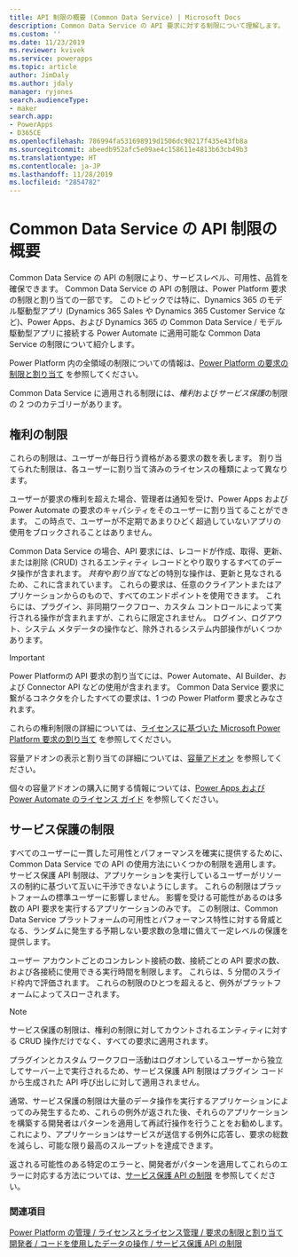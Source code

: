 ```yaml
---
title: API 制限の概要 (Common Data Service) | Microsoft Docs
description: Common Data Service の API 要求に対する制限について理解します。
ms.custom: ''
ms.date: 11/23/2019
ms.reviewer: kvivek
ms.service: powerapps
ms.topic: article
author: JimDaly
ms.author: jdaly
manager: ryjones
search.audienceType:
- maker
search.app:
- PowerApps
- D365CE
ms.openlocfilehash: 786994fa531698919d1506dc90217f435e43fb8a
ms.sourcegitcommit: abeedb952afc5e09ae4c158611e4813b63cb49b3
ms.translationtype: HT
ms.contentlocale: ja-JP
ms.lasthandoff: 11/28/2019
ms.locfileid: "2854782"
---
```

# <a name="common-data-service-api-limits-overview"></a>Common Data Service の API 制限の概要

Common Data Service の API の制限により、サービスレベル、可用性、品質を確保できます。 Common Data Service の API の制限は、Power Platform 要求の制限と割り当ての一部です。 このトピックでは特に、Dynamics 365 のモデル駆動型アプリ (Dynamics 365 Sales や Dynamics 365 Customer Service など)、Power Apps、および Dynamics 365 の Common Data Service / モデル駆動型アプリに接続する Power Automate に適用可能な Common Data Service の制限について紹介します。 

Power Platform 内の全領域の制限についての情報は、[Power Platform の要求の制限と割り当て](/power-platform/admin/api-request-limits-allocations) を参照してください。

Common Data Service に適用される制限には、*権利*および*サービス保護*の制限の 2 つのカテゴリーがあります。

## <a name="entitlement-limits"></a>権利の制限

これらの制限は、ユーザーが毎日行う資格がある要求の数を表します。 割り当てられた制限は、各ユーザーに割り当て済みのライセンスの種類によって異なります。

ユーザーが要求の権利を超えた場合、管理者は通知を受け、Power Apps および Power Automate の要求のキャパシティをそのユーザーに割り当てることができます。 この時点で、ユーザーが不定期であまりひどく超過していないアプリの使用をブロックされることはありません。

Common Data Service の場合、API 要求には、レコードが作成、取得、更新、または削除 (CRUD) されるエンティティ レコードとやり取りするすべてのデータ操作が含まれます。 *共有*や*割り当て*などの特別な操作は、更新と見なされるため、これに含まれています。 これらの要求は、任意のクライアントまたはアプリケーションからのもので、すべてのエンドポイントを使用できます。 これらには、プラグイン、非同期ワークフロー、カスタム コントロールによって実行される操作が含まれますが、これらに限定されません。 ログイン、ログアウト、システム メタデータの操作など、除外されるシステム内部操作がいくつかあります。

> [!IMPORTANT]
> Power Platformの API 要求の割り当てには、Power Automate、AI Builder、および Connector API などの使用が含まれます。 Common Data Service 要求に繋がるコネクタを介したすべての要求は、1 つの Power Platform 要求とみなされます。

これらの権利制限の詳細については、[ライセンスに基づいた Microsoft Power Platform 要求の割り当て](/power-platform/admin/api-request-limits-allocations#microsoft-power-platform-requests-allocations-based-on-licenses) を参照してください。

容量アドオンの表示と割り当ての詳細については、[容量アドオン](/power-platform/admin/capacity-add-on) を参照してください。

個々の容量アドオンの購入に関する情報については、[Power Apps および Power Automate のライセンス ガイド](https://go.microsoft.com/fwlink/?linkid=2085130) を参照してください。 
<!-- There should be some help about purchasing these through the Portal -->


## <a name="service-protection-limits"></a>サービス保護の制限

すべてのユーザーに一貫した可用性とパフォーマンスを確実に提供するために、Common Data Service での API の使用方法にいくつかの制限を適用します。 サービス保護 API 制限は、アプリケーションを実行しているユーザーがリソースの制約に基づいて互いに干渉できないようにします。 これらの制限はプラットフォームの標準ユーザーに影響しません。 影響を受ける可能性があるのは多数の API 要求を実行するアプリケーションのみです。 この制限は、Common Data Service プラットフォームの可用性とパフォーマンス特性に対する脅威となる、ランダムに発生する予期しない要求数の急増に備えて一定レベルの保護を提供します。

ユーザー アカウントごとのコンカレント接続の数、接続ごとの API 要求の数、および各接続に使用できる実行時間を制限します。 これらは、5 分間のスライド枠内で評価されます。 これらの制限のひとつを超えると、例外がプラットフォームによってスローされます。

> [!NOTE]
> サービス保護の制限は、権利の制限に対してカウントされるエンティティに対する CRUD 操作だけでなく、すべての要求に適用されます。
> 
> プラグインとカスタム ワークフロー活動はログオンしているユーザーから独立してサーバー上で実行されるため、サービス保護 API 制限はプラグイン コードから生成された API 呼び出しに対して適用されません。

通常、サービス保護の制限は大量のデータ操作を実行するアプリケーションによってのみ発生するため、これらの例外が返された後、それらのアプリケーションを構築する開発者はパターンを適用して再試行操作を行うことをお勧めします。 これにより、アプリケーションはサービスが送信する例外に応答し、要求の総数を減らし、可能な限り最高のスループットを達成できます。

返される可能性のある特定のエラーと、開発者がパターンを適用してこれらのエラーに対応する方法については、[サービス保護 API の制限](../../developer/common-data-service/api-limits.md) を参照してください。


### <a name="see-also"></a>関連項目

[Power Platform の管理 / ライセンスとライセンス管理 / 要求の制限と割り当て](/power-platform/admin/api-request-limits-allocations)<br />
[開発者 / コードを使用したデータの操作 / サービス保護 API の制限](../../developer/common-data-service/api-limits.md)

